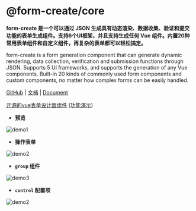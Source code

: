 # @form-create/core
**form-create 是一个可以通过 JSON 生成具有动态渲染、数据收集、验证和提交功能的表单生成组件。支持6个UI框架，并且支持生成任何 Vue 组件。内置20种常用表单组件和自定义组件，再复杂的表单都可以轻松搞定。**

form-create is a form generation component that can generate dynamic rendering, data collection, verification and submission functions through JSON. Supports 5 UI frameworks, and supports the generation of any Vue components. Built-in 20 kinds of commonly used form components and custom components, no matter how complex forms can be easily handled.

[GitHub](https://github.com/xaboy/form-create) | [文档](http://form-create.com/v3) | [Document](http://form-create.com/v3)

[开源的vue表单设计器组件](https://github.com/xaboy/form-create-designer) ([功能演示](http://form-create.com/designer?fr=fc))

- **预览**

![demo1](https://raw.githubusercontent.com/xaboy/form-create/dev/images/demo-live3.gif)


- **操作表单**

![demo2](https://raw.githubusercontent.com/xaboy/form-create/dev/images/demo-live2.gif)

- **`group` 组件**

![demo3](https://raw.githubusercontent.com/xaboy/form-create/dev/images/demo-group.gif)

- **`control` 配置项**

![demo2](https://raw.githubusercontent.com/xaboy/form-create/dev/images/demo-live4.gif)
